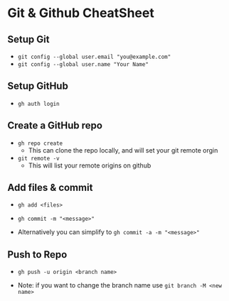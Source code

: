 # Git & Github CheatSheet

## Setup Git

- `git config --global user.email "you@example.com"`
- `git config --global user.name "Your Name"`

## Setup GitHub 

- `gh auth login` 

## Create a GitHub repo 

- `gh repo create`
    - This can clone the repo locally, and will set your git remote orgin
- `git remote -v`
    - This will list your remote origins on github 

## Add files & commit 

- `gh add <files>`

- `gh commit -m "<message>"`

- Alternatively you can simplify to `gh commit -a -m "<message>"`

## Push to Repo 

- `gh push -u origin <branch name>`

- Note: if you want to change the branch name use `git branch -M <new name>`